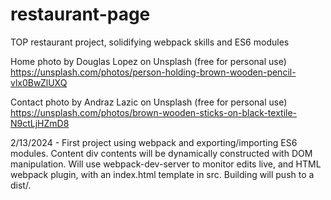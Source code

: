 # restaurant-page
TOP restaurant project, solidifying webpack skills and ES6 modules

Home photo by Douglas Lopez on Unsplash (free for personal use)
https://unsplash.com/photos/person-holding-brown-wooden-pencil-vlx0BwZlUXQ

Contact photo by Andraz Lazic on Unsplash (free for personal use)
https://unsplash.com/photos/brown-wooden-sticks-on-black-textile-N9ctLjHZmD8  

2/13/2024 - First project using webpack and exporting/importing ES6 modules. Content div contents will be dynamically constructed with DOM manipulation. Will use webpack-dev-server to monitor edits live, and HTML webpack plugin, with an index.html template in src. Building will push to a dist/.